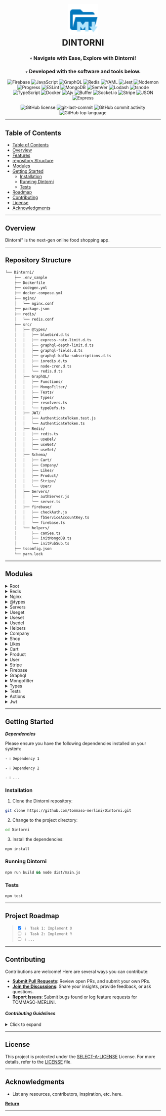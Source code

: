 <div align="center">
<h1 align="center">
<img src="https://raw.githubusercontent.com/PKief/vscode-material-icon-theme/ec559a9f6bfd399b82bb44393651661b08aaf7ba/icons/folder-markdown-open.svg" width="100" />
<br>DINTORNI</h1>
<h3>◦ Navigate with Ease, Explore with Dintorni!</h3>
<h3>◦ Developed with the software and tools below.</h3>

<p align="center">
<img src="https://img.shields.io/badge/Firebase-FFCA28.svg?style=plastic&logo=Firebase&logoColor=black" alt="Firebase" />
<img src="https://img.shields.io/badge/JavaScript-F7DF1E.svg?style=plastic&logo=JavaScript&logoColor=black" alt="JavaScript" />
<img src="https://img.shields.io/badge/GraphQL-E10098.svg?style=plastic&logo=GraphQL&logoColor=white" alt="GraphQL" />
<img src="https://img.shields.io/badge/Redis-DC382D.svg?style=plastic&logo=Redis&logoColor=white" alt="Redis" />
<img src="https://img.shields.io/badge/YAML-CB171E.svg?style=plastic&logo=YAML&logoColor=white" alt="YAML" />
<img src="https://img.shields.io/badge/Jest-C21325.svg?style=plastic&logo=Jest&logoColor=white" alt="Jest" />
<img src="https://img.shields.io/badge/Nodemon-76D04B.svg?style=plastic&logo=Nodemon&logoColor=white" alt="Nodemon" />
<img src="https://img.shields.io/badge/Progress-5CE500.svg?style=plastic&logo=Progress&logoColor=white" alt="Progress" />
<img src="https://img.shields.io/badge/ESLint-4B32C3.svg?style=plastic&logo=ESLint&logoColor=white" alt="ESLint" />
<img src="https://img.shields.io/badge/MongoDB-47A248.svg?style=plastic&logo=MongoDB&logoColor=white" alt="MongoDB" />
<img src="https://img.shields.io/badge/SemVer-3F4551.svg?style=plastic&logo=SemVer&logoColor=white" alt="SemVer" />

<img src="https://img.shields.io/badge/Lodash-3492FF.svg?style=plastic&logo=Lodash&logoColor=white" alt="Lodash" />
<img src="https://img.shields.io/badge/tsnode-3178C6.svg?style=plastic&logo=ts-node&logoColor=white" alt="tsnode" />
<img src="https://img.shields.io/badge/TypeScript-3178C6.svg?style=plastic&logo=TypeScript&logoColor=white" alt="TypeScript" />
<img src="https://img.shields.io/badge/Docker-2496ED.svg?style=plastic&logo=Docker&logoColor=white" alt="Docker" />
<img src="https://img.shields.io/badge/Ajv-23C8D2.svg?style=plastic&logo=Ajv&logoColor=white" alt="Ajv" />
<img src="https://img.shields.io/badge/Buffer-231F20.svg?style=plastic&logo=Buffer&logoColor=white" alt="Buffer" />
<img src="https://img.shields.io/badge/Socket.io-010101.svg?style=plastic&logo=socketdotio&logoColor=white" alt="Socket.io" />
<img src="https://img.shields.io/badge/Stripe-008CDD.svg?style=plastic&logo=Stripe&logoColor=white" alt="Stripe" />
<img src="https://img.shields.io/badge/JSON-000000.svg?style=plastic&logo=JSON&logoColor=white" alt="JSON" />
<img src="https://img.shields.io/badge/Express-000000.svg?style=plastic&logo=Express&logoColor=white" alt="Express" />
</p>
<img src="https://img.shields.io/github/license/tommaso-merlini/Dintorni?style=plastic&color=5D6D7E" alt="GitHub license" />
<img src="https://img.shields.io/github/last-commit/tommaso-merlini/Dintorni?style=plastic&color=5D6D7E" alt="git-last-commit" />
<img src="https://img.shields.io/github/commit-activity/m/tommaso-merlini/Dintorni?style=plastic&color=5D6D7E" alt="GitHub commit activity" />
<img src="https://img.shields.io/github/languages/top/tommaso-merlini/Dintorni?style=plastic&color=5D6D7E" alt="GitHub top language" />
</div>

---

##  Table of Contents
- [ Table of Contents](#-table-of-contents)
- [ Overview](#-overview)
- [ Features](#-features)
- [ repository Structure](#-repository-structure)
- [ Modules](#modules)
- [ Getting Started](#-getting-started)
    - [ Installation](#-installation)
    - [ Running Dintorni](#-running-Dintorni)
    - [ Tests](#-tests)
- [ Roadmap](#-roadmap)
- [ Contributing](#-contributing)
- [ License](#-license)
- [ Acknowledgments](#-acknowledgments)

---


##  Overview

Dintorni" is the next-gen online food shopping app.

---

##  Repository Structure

```sh
└── Dintorni/
    ├── .env_sample
    ├── Dockerfile
    ├── codegen.yml
    ├── docker-compose.yml
    ├── nginx/
    │   └── nginx.conf
    ├── package.json
    ├── redis/
    │   └── redis.conf
    ├── src/
    │   ├── @types/
    │   │   ├── bluebird.d.ts
    │   │   ├── express-rate-limit.d.ts
    │   │   ├── graphql-depth-limit.d.ts
    │   │   ├── graphql-fields.d.ts
    │   │   ├── graphql-kafka-subscriptions.d.ts
    │   │   ├── ioredis.d.ts
    │   │   ├── node-cron.d.ts
    │   │   └── redis.d.ts
    │   ├── GraphQL/
    │   │   ├── Functions/
    │   │   ├── MongoFilter/
    │   │   ├── Tests/
    │   │   ├── Types/
    │   │   ├── resolvers.ts
    │   │   └── typeDefs.ts
    │   ├── JWT/
    │   │   ├── AuthenticateToken.test.js
    │   │   └── AuthenticateToken.ts
    │   ├── Redis/
    │   │   ├── redis.ts
    │   │   ├── useDel/
    │   │   ├── useGet/
    │   │   └── useSet/
    │   ├── Schema/
    │   │   ├── Cart/
    │   │   ├── Company/
    │   │   ├── Likes/
    │   │   ├── Product/
    │   │   ├── Stripe/
    │   │   └── User/
    │   ├── Servers/
    │   │   ├── authServer.js
    │   │   └── server.ts
    │   ├── firebase/
    │   │   ├── checkAuth.js
    │   │   ├── fbServiceAccountKey.ts
    │   │   └── firebase.ts
    │   └── helpers/
    │       ├── canSee.ts
    │       ├── initMongoDB.ts
    │       └── initPubSub.ts
    ├── tsconfig.json
    └── yarn.lock

```

---


##  Modules

<details closed><summary>Root</summary>

| File                                                                                           | Summary                                                                                                                                                                                                                                                                                                                                                                                                                                                                                                                                                                                             |
| ---                                                                                            | ---                                                                                                                                                                                                                                                                                                                                                                                                                                                                                                                                                                                                 |
| [yarn.lock](https://github.com/tommaso-merlini/Dintorni/blob/main/yarn.lock)                   | This code base represents a full stack application with GraphQL utilized for querying data. It includes type definitions and resolver functions for GraphQL, JWT for authentication, Redis for caching, Docker for creating a containerized development environment, and Nginx for reverse proxy setup. Custom types for external libraries are defined in'@types'. The'src' directory contains business logic, database schema, server initialization files, and Firebase for additional user authentication.                                                                                      |
| [.env_sample](https://github.com/tommaso-merlini/Dintorni/blob/main/.env_sample)               | The provided code represents a scalable application structure, including primary configurations and business logic. Core functionalities include interacting with MongoDB, Redis, and handling GraphQL queries through dedicated configurations and resolvers. It also manages user authentication using JWT, initiates Firebase services, and manages Stripe transactions. Application server-related and environment-specific settings are maintained in the '.env_sample' file. Docker support and Nginx configurations are included to control the deployment environment.                      |
| [docker-compose.yml](https://github.com/tommaso-merlini/Dintorni/blob/main/docker-compose.yml) | The code defines a Docker Compose configuration for a JavaScript application, with services for Redis and Nginx proxy. Redis, an in-memory data structure store, is for caching and the Nginx serving as a web-proxy. Each service is configured with specific Docker images and mounting volumes for configuration files. The node application service builds an environment from the current directory, linking it with Redis, and setting up environment variables from a.env file.                                                                                                              |
| [tsconfig.json](https://github.com/tommaso-merlini/Dintorni/blob/main/tsconfig.json)           | The code represents the configuration for a TypeScript project. The project targets ES6 and uses CommonJS module resolution. It also enables importing.json files, allows JavaScript files being part of the program, and supports CommonJS interoperability. The output files are directed into the "./dist" folder. It enforces consistent casing in file names and skips type checking for all.d.ts files.                                                                                                                                                                                       |
| [codegen.yml](https://github.com/tommaso-merlini/Dintorni/blob/main/codegen.yml)               | The given directory outline and'codegen.yml' file indicate a GraphQL-based project with Redis and Docker support. It's set to use MongoDB, Firebase authentication, JWT for token authentication, and Nginx as its web server. This project automates typescript type generation for GraphQL resolvers using'codegen.yml'. The'src' directory contains various functional aspects like GraphQL resolvers, schemas, servers, token authentication code and helper functions. It also supports rate-limiting and depth-limiting for GraphQL queries, and cron jobs.                                   |
| [package.json](https://github.com/tommaso-merlini/Dintorni/blob/main/package.json)             | The code represents the server-side directory structure and package manifest for a Node.js application. It supports GraphQL API with predefined schema, resolvers, and types; Firebase authentication; Redis database configurations; rate limiting; schedulers and subscription services. It includes Docker support for containerization, Nginx for web serving, and a JWT authentication service. Testing, code generation and server automation scripts are built into package.json. It manages dependencies for packages like Apollo Server, Firebase, Mongoose, ioredis, Express, and others. |
| [Dockerfile](https://github.com/tommaso-merlini/Dintorni/blob/main/Dockerfile)                 | HTTPStatus Exception: 429                                                                                                                                                                                                                                                                                                                                                                                                                                                                                                                                                                           |

</details>

<details closed><summary>Redis</summary>

| File                                                                                 | Summary                   |
| ---                                                                                  | ---                       |
| [redis.conf](https://github.com/tommaso-merlini/Dintorni/blob/main/redis/redis.conf) | HTTPStatus Exception: 429 |
| [redis.ts](https://github.com/tommaso-merlini/Dintorni/blob/main/src/Redis/redis.ts) | HTTPStatus Exception: 429 |

</details>

<details closed><summary>Nginx</summary>

| File                                                                                 | Summary                   |
| ---                                                                                  | ---                       |
| [nginx.conf](https://github.com/tommaso-merlini/Dintorni/blob/main/nginx/nginx.conf) | HTTPStatus Exception: 429 |

</details>

<details closed><summary>@types</summary>

| File                                                                                                                                  | Summary                                                                                                                                                                                                                                                                                                                                                                                                                                                                                   |
| ---                                                                                                                                   | ---                                                                                                                                                                                                                                                                                                                                                                                                                                                                                       |
| [node-cron.d.ts](https://github.com/tommaso-merlini/Dintorni/blob/main/src/@types/node-cron.d.ts)                                     | HTTPStatus Exception: 429                                                                                                                                                                                                                                                                                                                                                                                                                                                                 |
| [graphql-fields.d.ts](https://github.com/tommaso-merlini/Dintorni/blob/main/src/@types/graphql-fields.d.ts)                           | HTTPStatus Exception: 429                                                                                                                                                                                                                                                                                                                                                                                                                                                                 |
| [express-rate-limit.d.ts](https://github.com/tommaso-merlini/Dintorni/blob/main/src/@types/express-rate-limit.d.ts)                   | HTTPStatus Exception: 429                                                                                                                                                                                                                                                                                                                                                                                                                                                                 |
| [graphql-depth-limit.d.ts](https://github.com/tommaso-merlini/Dintorni/blob/main/src/@types/graphql-depth-limit.d.ts)                 | HTTPStatus Exception: 429                                                                                                                                                                                                                                                                                                                                                                                                                                                                 |
| [bluebird.d.ts](https://github.com/tommaso-merlini/Dintorni/blob/main/src/@types/bluebird.d.ts)                                       | The given code structure reflects a project utilizing Docker, GraphQL, JWTs, Redis, and various helper tools. Docker-related files facilitate containerization. JWT and GraphQL directories manage authentication and data querying respectively. The Redis directory handles caching, emphasizing data manipulation. Helpers initiate MongoDB and a PubSub service. The specific source file (src/@types/bluebird.d.ts) is typescript declaration file for the Bluebird promise library. |
| [ioredis.d.ts](https://github.com/tommaso-merlini/Dintorni/blob/main/src/@types/ioredis.d.ts)                                         | HTTPStatus Exception: 429                                                                                                                                                                                                                                                                                                                                                                                                                                                                 |
| [redis.d.ts](https://github.com/tommaso-merlini/Dintorni/blob/main/src/@types/redis.d.ts)                                             | HTTPStatus Exception: 429                                                                                                                                                                                                                                                                                                                                                                                                                                                                 |
| [graphql-kafka-subscriptions.d.ts](https://github.com/tommaso-merlini/Dintorni/blob/main/src/@types/graphql-kafka-subscriptions.d.ts) | HTTPStatus Exception: 429                                                                                                                                                                                                                                                                                                                                                                                                                                                                 |

</details>

<details closed><summary>Servers</summary>

| File                                                                                             | Summary                   |
| ---                                                                                              | ---                       |
| [authServer.js](https://github.com/tommaso-merlini/Dintorni/blob/main/src/Servers/authServer.js) | HTTPStatus Exception: 429 |
| [server.ts](https://github.com/tommaso-merlini/Dintorni/blob/main/src/Servers/server.ts)         | HTTPStatus Exception: 429 |

</details>

<details closed><summary>Useget</summary>

| File                                                                                          | Summary                   |
| ---                                                                                           | ---                       |
| [useGet.ts](https://github.com/tommaso-merlini/Dintorni/blob/main/src/Redis/useGet/useGet.ts) | HTTPStatus Exception: 429 |

</details>

<details closed><summary>Useset</summary>

| File                                                                                          | Summary                   |
| ---                                                                                           | ---                       |
| [useSet.ts](https://github.com/tommaso-merlini/Dintorni/blob/main/src/Redis/useSet/useSet.ts) | HTTPStatus Exception: 429 |

</details>

<details closed><summary>Usedel</summary>

| File                                                                                          | Summary                   |
| ---                                                                                           | ---                       |
| [useDel.ts](https://github.com/tommaso-merlini/Dintorni/blob/main/src/Redis/useDel/useDel.ts) | HTTPStatus Exception: 429 |

</details>

<details closed><summary>Helpers</summary>

| File                                                                                               | Summary                   |
| ---                                                                                                | ---                       |
| [canSee.ts](https://github.com/tommaso-merlini/Dintorni/blob/main/src/helpers/canSee.ts)           | HTTPStatus Exception: 429 |
| [initMongoDB.ts](https://github.com/tommaso-merlini/Dintorni/blob/main/src/helpers/initMongoDB.ts) | HTTPStatus Exception: 429 |
| [initPubSub.ts](https://github.com/tommaso-merlini/Dintorni/blob/main/src/helpers/initPubSub.ts)   | HTTPStatus Exception: 429 |

</details>

<details closed><summary>Company</summary>

| File                                                                                                                                                   | Summary                   |
| ---                                                                                                                                                    | ---                       |
| [Company.model.ts](https://github.com/tommaso-merlini/Dintorni/blob/main/src/Schema/Company/Company.model.ts)                                          | HTTPStatus Exception: 429 |
| [shopByFirebaseID.ts](https://github.com/tommaso-merlini/Dintorni/blob/main/src/GraphQL/Functions/Queries/Company/shopByFirebaseID.ts)                 | HTTPStatus Exception: 429 |
| [closeShops.ts](https://github.com/tommaso-merlini/Dintorni/blob/main/src/GraphQL/Functions/Queries/Company/closeShops.ts)                             | HTTPStatus Exception: 429 |
| [shop.ts](https://github.com/tommaso-merlini/Dintorni/blob/main/src/GraphQL/Functions/Queries/Company/shop.ts)                                         | HTTPStatus Exception: 429 |
| [favouriteShops.ts](https://github.com/tommaso-merlini/Dintorni/blob/main/src/GraphQL/Functions/Queries/Company/favouriteShops.ts)                     | HTTPStatus Exception: 429 |
| [shops.ts](https://github.com/tommaso-merlini/Dintorni/blob/main/src/GraphQL/Functions/Queries/Company/shops.ts)                                       | HTTPStatus Exception: 429 |
| [shopsByFirebaseCompanyID.ts](https://github.com/tommaso-merlini/Dintorni/blob/main/src/GraphQL/Functions/Queries/Company/shopsByFirebaseCompanyID.ts) | HTTPStatus Exception: 429 |
| [productsShop.ts](https://github.com/tommaso-merlini/Dintorni/blob/main/src/GraphQL/Functions/Queries/Company/productsShop.ts)                         | HTTPStatus Exception: 429 |
| [updateShop.ts](https://github.com/tommaso-merlini/Dintorni/blob/main/src/GraphQL/Functions/Mutations/Company/updateShop.ts)                           | HTTPStatus Exception: 429 |
| [disactivateShop.ts](https://github.com/tommaso-merlini/Dintorni/blob/main/src/GraphQL/Functions/Mutations/Company/disactivateShop.ts)                 | HTTPStatus Exception: 429 |
| [activateShop.ts](https://github.com/tommaso-merlini/Dintorni/blob/main/src/GraphQL/Functions/Mutations/Company/activateShop.ts)                       | HTTPStatus Exception: 429 |
| [createShop.ts](https://github.com/tommaso-merlini/Dintorni/blob/main/src/GraphQL/Functions/Mutations/Company/createShop.ts)                           | HTTPStatus Exception: 429 |

</details>

<details closed><summary>Shop</summary>

| File                                                                                                         | Summary                   |
| ---                                                                                                          | ---                       |
| [Shop.model.ts](https://github.com/tommaso-merlini/Dintorni/blob/main/src/Schema/Company/Shop/Shop.model.ts) | HTTPStatus Exception: 429 |

</details>

<details closed><summary>Likes</summary>

| File                                                                                                                  | Summary                   |
| ---                                                                                                                   | ---                       |
| [ProductLike.module.js](https://github.com/tommaso-merlini/Dintorni/blob/main/src/Schema/Likes/ProductLike.module.js) | HTTPStatus Exception: 429 |
| [CompanyLike.module.js](https://github.com/tommaso-merlini/Dintorni/blob/main/src/Schema/Likes/CompanyLike.module.js) | HTTPStatus Exception: 429 |

</details>

<details closed><summary>Cart</summary>

| File                                                                                                                    | Summary                   |
| ---                                                                                                                     | ---                       |
| [Cart.model.ts](https://github.com/tommaso-merlini/Dintorni/blob/main/src/Schema/Cart/Cart.model.ts)                    | HTTPStatus Exception: 429 |
| [addToCart.ts](https://github.com/tommaso-merlini/Dintorni/blob/main/src/GraphQL/Functions/Mutations/Cart/addToCart.ts) | HTTPStatus Exception: 429 |

</details>

<details closed><summary>Product</summary>

| File                                                                                                                                           | Summary                   |
| ---                                                                                                                                            | ---                       |
| [Product.model.ts](https://github.com/tommaso-merlini/Dintorni/blob/main/src/Schema/Product/Product.model.ts)                                  | HTTPStatus Exception: 429 |
| [closeProductsTitle.ts](https://github.com/tommaso-merlini/Dintorni/blob/main/src/GraphQL/Functions/Queries/Product/closeProductsTitle.ts)     | HTTPStatus Exception: 429 |
| [product.ts](https://github.com/tommaso-merlini/Dintorni/blob/main/src/GraphQL/Functions/Queries/Product/product.ts)                           | HTTPStatus Exception: 429 |
| [products.ts](https://github.com/tommaso-merlini/Dintorni/blob/main/src/GraphQL/Functions/Queries/Product/products.ts)                         | HTTPStatus Exception: 429 |
| [shopProduct.ts](https://github.com/tommaso-merlini/Dintorni/blob/main/src/GraphQL/Functions/Queries/Product/shopProduct.ts)                   | HTTPStatus Exception: 429 |
| [deleteProduct.ts](https://github.com/tommaso-merlini/Dintorni/blob/main/src/GraphQL/Functions/Mutations/Product/deleteProduct.ts)             | HTTPStatus Exception: 429 |
| [createProduct.ts](https://github.com/tommaso-merlini/Dintorni/blob/main/src/GraphQL/Functions/Mutations/Product/createProduct.ts)             | HTTPStatus Exception: 429 |
| [changeProductStatus.ts](https://github.com/tommaso-merlini/Dintorni/blob/main/src/GraphQL/Functions/Mutations/Product/changeProductStatus.ts) | HTTPStatus Exception: 429 |
| [updateProduct.ts](https://github.com/tommaso-merlini/Dintorni/blob/main/src/GraphQL/Functions/Mutations/Product/updateProduct.ts)             | HTTPStatus Exception: 429 |

</details>

<details closed><summary>User</summary>

| File                                                                                                                      | Summary                   |
| ---                                                                                                                       | ---                       |
| [User.model.ts](https://github.com/tommaso-merlini/Dintorni/blob/main/src/Schema/User/User.model.ts)                      | HTTPStatus Exception: 429 |
| [user.ts](https://github.com/tommaso-merlini/Dintorni/blob/main/src/GraphQL/Functions/Queries/User/user.ts)               | HTTPStatus Exception: 429 |
| [FCM.ts](https://github.com/tommaso-merlini/Dintorni/blob/main/src/GraphQL/Functions/Mutations/User/FCM.ts)               | HTTPStatus Exception: 429 |
| [updateUser.ts](https://github.com/tommaso-merlini/Dintorni/blob/main/src/GraphQL/Functions/Mutations/User/updateUser.ts) | HTTPStatus Exception: 429 |
| [CreateUser.ts](https://github.com/tommaso-merlini/Dintorni/blob/main/src/GraphQL/Functions/Mutations/User/CreateUser.ts) | HTTPStatus Exception: 429 |

</details>

<details closed><summary>Stripe</summary>

| File                                                                                                                                          | Summary                   |
| ---                                                                                                                                           | ---                       |
| [PaymentIntent.model.ts](https://github.com/tommaso-merlini/Dintorni/blob/main/src/Schema/Stripe/PaymentIntent.model.ts)                      | HTTPStatus Exception: 429 |
| [account.ts](https://github.com/tommaso-merlini/Dintorni/blob/main/src/GraphQL/Functions/Queries/Stripe/account.ts)                           | HTTPStatus Exception: 429 |
| [paymentIntent.ts](https://github.com/tommaso-merlini/Dintorni/blob/main/src/GraphQL/Functions/Mutations/Stripe/paymentIntent.ts)             | HTTPStatus Exception: 429 |
| [stripePayment.ts](https://github.com/tommaso-merlini/Dintorni/blob/main/src/GraphQL/Functions/Mutations/Stripe/stripePayment.ts)             | HTTPStatus Exception: 429 |
| [createStripeAccount.ts](https://github.com/tommaso-merlini/Dintorni/blob/main/src/GraphQL/Functions/Mutations/Stripe/createStripeAccount.ts) | HTTPStatus Exception: 429 |
| [createOrder.ts](https://github.com/tommaso-merlini/Dintorni/blob/main/src/GraphQL/Functions/Mutations/Stripe/createOrder.ts)                 | HTTPStatus Exception: 429 |
| [accountLink.ts](https://github.com/tommaso-merlini/Dintorni/blob/main/src/GraphQL/Functions/Mutations/Stripe/accountLink.ts)                 | HTTPStatus Exception: 429 |

</details>

<details closed><summary>Firebase</summary>

| File                                                                                                                | Summary                   |
| ---                                                                                                                 | ---                       |
| [fbServiceAccountKey.ts](https://github.com/tommaso-merlini/Dintorni/blob/main/src/firebase/fbServiceAccountKey.ts) | HTTPStatus Exception: 429 |
| [firebase.ts](https://github.com/tommaso-merlini/Dintorni/blob/main/src/firebase/firebase.ts)                       | HTTPStatus Exception: 429 |
| [checkAuth.js](https://github.com/tommaso-merlini/Dintorni/blob/main/src/firebase/checkAuth.js)                     | HTTPStatus Exception: 429 |

</details>

<details closed><summary>Graphql</summary>

| File                                                                                           | Summary                   |
| ---                                                                                            | ---                       |
| [typeDefs.ts](https://github.com/tommaso-merlini/Dintorni/blob/main/src/GraphQL/typeDefs.ts)   | HTTPStatus Exception: 429 |
| [resolvers.ts](https://github.com/tommaso-merlini/Dintorni/blob/main/src/GraphQL/resolvers.ts) | HTTPStatus Exception: 429 |

</details>

<details closed><summary>Mongofilter</summary>

| File                                                                                                           | Summary                   |
| ---                                                                                                            | ---                       |
| [MongoFilter.ts](https://github.com/tommaso-merlini/Dintorni/blob/main/src/GraphQL/MongoFilter/MongoFilter.ts) | HTTPStatus Exception: 429 |

</details>

<details closed><summary>Types</summary>

| File                                                                                         | Summary                   |
| ---                                                                                          | ---                       |
| [types.ts](https://github.com/tommaso-merlini/Dintorni/blob/main/src/GraphQL/Types/types.ts) | HTTPStatus Exception: 429 |

</details>

<details closed><summary>Tests</summary>

| File                                                                                                           | Summary                   |
| ---                                                                                                            | ---                       |
| [resolvers.test.js](https://github.com/tommaso-merlini/Dintorni/blob/main/src/GraphQL/Tests/resolvers.test.js) | HTTPStatus Exception: 429 |
| [init.js](https://github.com/tommaso-merlini/Dintorni/blob/main/src/GraphQL/Tests/init.js)                     | HTTPStatus Exception: 429 |

</details>

<details closed><summary>Actions</summary>

| File                                                                                                             | Summary                   |
| ---                                                                                                              | ---                       |
| [like.ts](https://github.com/tommaso-merlini/Dintorni/blob/main/src/GraphQL/Functions/Mutations/Actions/like.ts) | HTTPStatus Exception: 429 |

</details>

<details closed><summary>Jwt</summary>

| File                                                                                                                 | Summary                   |
| ---                                                                                                                  | ---                       |
| [AuthenticateToken.test.js](https://github.com/tommaso-merlini/Dintorni/blob/main/src/JWT/AuthenticateToken.test.js) | HTTPStatus Exception: 429 |
| [AuthenticateToken.ts](https://github.com/tommaso-merlini/Dintorni/blob/main/src/JWT/AuthenticateToken.ts)           | HTTPStatus Exception: 429 |

</details>

---

##  Getting Started

***Dependencies***

Please ensure you have the following dependencies installed on your system:

`- ℹ️ Dependency 1`

`- ℹ️ Dependency 2`

`- ℹ️ ...`

###  Installation

1. Clone the Dintorni repository:
```sh
git clone https://github.com/tommaso-merlini/Dintorni.git
```

2. Change to the project directory:
```sh
cd Dintorni
```

3. Install the dependencies:
```sh
npm install
```

###  Running Dintorni

```sh
npm run build && node dist/main.js
```

###  Tests
```sh
npm test
```

---


##  Project Roadmap

> - [X] `ℹ️  Task 1: Implement X`
> - [ ] `ℹ️  Task 2: Implement Y`
> - [ ] `ℹ️ ...`


---

##  Contributing

Contributions are welcome! Here are several ways you can contribute:

- **[Submit Pull Requests](https://github.com/tommaso-merlini/Dintorni/blob/main/CONTRIBUTING.md)**: Review open PRs, and submit your own PRs.
- **[Join the Discussions](https://github.com/tommaso-merlini/Dintorni/discussions)**: Share your insights, provide feedback, or ask questions.
- **[Report Issues](https://github.com/tommaso-merlini/Dintorni/issues)**: Submit bugs found or log feature requests for TOMMASO-MERLINI.

#### *Contributing Guidelines*

<details closed>
<summary>Click to expand</summary>

1. **Fork the Repository**: Start by forking the project repository to your GitHub account.
2. **Clone Locally**: Clone the forked repository to your local machine using a Git client.
   ```sh
   git clone <your-forked-repo-url>
   ```
3. **Create a New Branch**: Always work on a new branch, giving it a descriptive name.
   ```sh
   git checkout -b new-feature-x
   ```
4. **Make Your Changes**: Develop and test your changes locally.
5. **Commit Your Changes**: Commit with a clear and concise message describing your updates.
   ```sh
   git commit -m 'Implemented new feature x.'
   ```
6. **Push to GitHub**: Push the changes to your forked repository.
   ```sh
   git push origin new-feature-x
   ```
7. **Submit a Pull Request**: Create a PR against the original project repository. Clearly describe the changes and their motivations.

Once your PR is reviewed and approved, it will be merged into the main branch.

</details>

---

##  License


This project is protected under the [SELECT-A-LICENSE](https://choosealicense.com/licenses) License. For more details, refer to the [LICENSE](https://choosealicense.com/licenses/) file.

---

##  Acknowledgments

- List any resources, contributors, inspiration, etc. here.

[**Return**](#Top)

---
